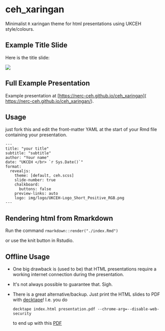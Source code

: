 # ceh_xaringan

Minimalist `R` xaringan theme for html presentations using UKCEH style/colours.

## Example Title Slide

Here is the title slide:

![](img/ex/title.png)

## Full Example Presentation

Example presentation at [https://nerc-ceh.github.io/ceh_xaringan]( https://nerc-ceh.github.io/ceh_xaringan/). 

## Usage

just fork this and edit the front-matter YAML at the start of your Rmd file containing your presentation.


```
---
title: "your title"
subtitle: "subtitle"
author: "Your name"
date: "UKCEH </br> `r Sys.Date()`"
format:
  revealjs:
    theme: [default, ceh.scss]  
    slide-number: true
    chalkboard: 
      buttons: false
    preview-links: auto
    logo: img/logo/UKCEH-Logo_Short_Positive_RGB.png
---

```

## Rendering html from Rmarkdown
Run the command
`rmarkdown::render("./index.Rmd")`

or use the knit button in Rstudio.

## Offline Usage

* One big drawback is (used to be) that HTML presentations require a working internet connection during the presentation. 
* It's not always possible to guarantee that. Sigh.
* There is a great alternative/backup. Just print the HTML slides to PDF with [decktape](https://github.com/astefanutti/decktape)! I.e. you do

    ```
    decktape index.html presentation.pdf --chrome-arg=--disable-web-security
    ```
    to end up with this [PDF](presentation.pdf)

